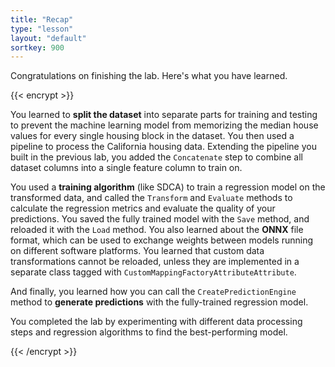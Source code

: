 ```yaml
---
title: "Recap"
type: "lesson"
layout: "default"
sortkey: 900
---
```


Congratulations on finishing the lab. Here's what you have learned.

{{< encrypt >}}

You learned to **split the dataset** into separate parts for training and testing to prevent the machine learning model from memorizing the median house values for every single housing block in the dataset. You then used a pipeline to process the California housing data. Extending the pipeline you built in the previous lab, you added the `Concatenate` step to combine all dataset columns into a single feature column to train on.

You used a **training algorithm** (like SDCA) to train a regression model on the transformed data, and called the `Transform` and `Evaluate` methods to calculate the regression metrics and evaluate the quality of your predictions. You saved the fully trained model with the `Save` method, and reloaded it with the `Load` method. You also learned about the **ONNX** file format, which can be used to exchange weights between models running on different software platforms. You learned that custom data transformations cannot be reloaded, unless they are implemented in a separate class tagged with `CustomMappingFactoryAttributeAttribute`.

And finally, you learned how you can call the `CreatePredictionEngine` method to **generate predictions** with the fully-trained regression model.

You completed the lab by experimenting with different data processing steps and regression algorithms to find the best-performing model. 

{{< /encrypt >}}
